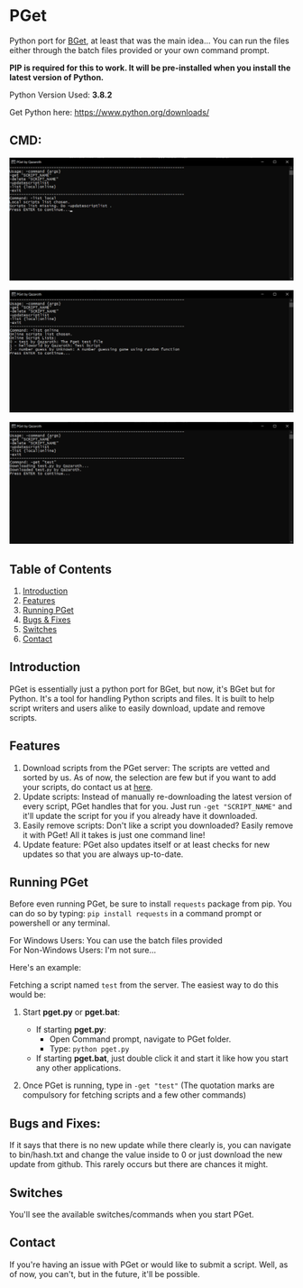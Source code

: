 # PGet
Python port for [BGet](https://github.com/jahwi/bget), at least that was the main idea... You can run the
files either through the batch files provided or your own command prompt.
<br>

**PIP is required for this to work. It will be pre-installed when you install the latest version of Python.**


Python Version Used: **3.8.2**

Get Python here: https://www.python.org/downloads/

## CMD:
![Pget list error](https://github.com/Qazaroth/pget-list/blob/master/images/cmdSS1.png)

![Pget list online](https://github.com/Qazaroth/pget-list/blob/master/images/cmdSS2.png)

![Pget get script](https://github.com/Qazaroth/pget-list/blob/master/images/cmdSS3.png)

## Table of Contents
1. [Introduction](https://github.com/Qazaroth/PGet/blob/master/README.md#introduction)
2. [Features](https://github.com/Qazaroth/PGet/blob/master/README.md#features)
3. [Running PGet](https://github.com/Qazaroth/PGet/blob/master/README.md#running-pget)
4. [Bugs & Fixes](https://github.com/Qazaroth/PGet/blob/master/README.md#bugs-and-fixes)
5. [Switches](https://github.com/Qazaroth/PGet/blob/master/README.md#switches)
6. [Contact](https://github.com/Qazaroth/PGet/blob/master/README.md#contact)

## Introduction
PGet is essentially just a python port for BGet, but now, it's BGet but for Python. It's a tool for handling Python
scripts and files. It is built to help script writers and users alike to easily download, update and remove scripts.

## Features
1. Download scripts from the PGet server: The scripts are vetted and sorted by us. As of now, the selection are few but
if you want to add your scripts, do contact us at [here](https://github.com/Qazaroth/PGet/blob/master/README.md#contact).
2. Update scripts: Instead of manually re-downloading the latest version of every script, PGet handles that for you.
Just run `-get "SCRIPT_NAME"` and it'll update the script for you if you already have it downloaded.
3. Easily remove scripts: Don't like a script you downloaded? Easily remove it with PGet! All it takes is just one
command line!
5. Update feature: PGet also updates itself or at least checks for new updates so that you are always up-to-date.

## Running PGet
Before even running PGet, be sure to install `requests` package from pip.
You can do so by typing: `pip install requests` in a command prompt or powershell or any terminal.

For Windows Users: You can use the batch files provided <br>
For Non-Windows Users: I'm not sure...

Here's an example:

Fetching a script named `test` from the server. The easiest way to do this would be:
1. Start **pget.py** or **pget.bat**:
    - If starting **pget.py**:
        - Open Command prompt, navigate to PGet folder.
        - Type: `python pget.py`
    - If starting **pget.bat**, just double click it and start it like how you start any other applications.

2. Once PGet is running, type in `-get "test"` (The quotation marks are compulsory for fetching scripts and a few other 
commands)

## Bugs and Fixes:
If it says that there is no new update while there clearly is, you can navigate to bin/hash.txt and change the value
inside to 0 or just download the new update from github. This rarely occurs but there are chances it might.

## Switches
You'll see the available switches/commands when you start PGet.

## Contact
If you're having an issue with PGet or would like to submit a script. Well, as of now, you can't, but in the future,
it'll be possible.